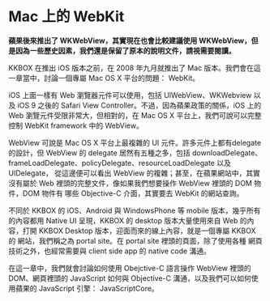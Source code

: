 Mac 上的 WebKit
===============

**蘋果後來推出了 WKWebView，其實現在也會比較建議使用 WKWebView，但是因為一些歷史因素，我們還是保留了原本的說明文件，請視需要閱讀。**

KKBOX 在推出 iOS 版本之前，在 2008 年九月就推出了 Mac 版本。我們會在這
一章當中，討論一個專屬 Mac OS X 平台的問題： WebKit。

iOS 上面一樣有 Web 瀏覽器元件可以使用，包括 UIWebView、WKWebview 以及
iOS 9 之後的 Safari View Controller。不過，因為蘋果政策的關係，iOS 上的
Web 瀏覽元件受限非常大，但相對的，在 Mac OS X 平台上，我們可說可以完整
控制 WebKit framework 中的 WebView。

WebView 可說是 Mac OS X 平台上最複雜的 UI 元件。許多元件上都有delegate
的設計，但 WebView 的 delegate 居然有五種之多，包括 downloadDelegate、
frameLoadDelegate、policyDelegate、resourceLoadDelegate 以及UIDelegate，
從這邊便可以看出 WebView 的複雜；甚至，在蘋果網站中，其實沒有屬於 Web
裡頭的完整文件，像如果我們想要操作 WebView 裡頭的 DOM 物件，DOM 物件有
哪些 Objective-C 介面，其實要去 WebKit 的網站查詢。

不同於 KKBOX 的 iOS、Android 與 WindowsPhone 等 mobile 版本，幾乎所有
的內容都用 Native UI 呈現，KKBOX 的 desktop 版本大量使用來自 Web 的內
容，打開 KKBOX Desktop 版本，迎面而來的線上內容，就是一個專屬 KKBOX 的
網站，我們稱之為 portal site。在 portal site 裡頭的頁面，除了使用各種
網頁技術之外，也經常需要與 client side app 的 native code 溝通。

在這一章中，我們就會討論如何使用 Obejctive-C 語言操作 WebView 裡頭的
DOM、網頁裡頭的 JavaScript 如何與 Objective-C 溝通，以及我們可以如何使
用蘋果的 JavaScript 引擎： JavaScriptCore。
